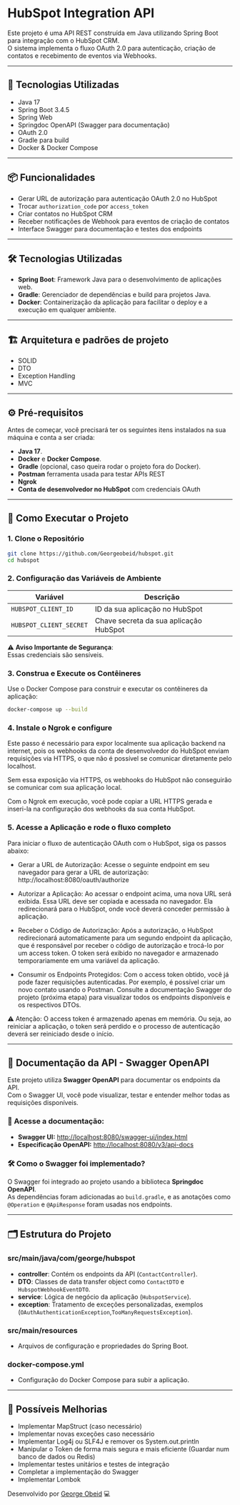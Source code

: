 # HubSpot Integration API

Este projeto é uma API REST construída em Java utilizando Spring Boot para integração com o HubSpot CRM.  
O sistema implementa o fluxo OAuth 2.0 para autenticação, criação de contatos e recebimento de eventos via Webhooks.

---

## 🚀 Tecnologias Utilizadas

- Java 17
- Spring Boot 3.4.5
- Spring Web
- Springdoc OpenAPI (Swagger para documentação)
- OAuth 2.0
- Gradle para build
- Docker & Docker Compose

---

## 📦 Funcionalidades

- Gerar URL de autorização para autenticação OAuth 2.0 no HubSpot
- Trocar `authorization_code` por `access_token`
- Criar contatos no HubSpot CRM
- Receber notificações de Webhook para eventos de criação de contatos
- Interface Swagger para documentação e testes dos endpoints

---

## 🛠️ Tecnologias Utilizadas

- **Spring Boot**: Framework Java para o desenvolvimento de aplicações web.
- **Gradle**: Gerenciador de dependências e build para projetos Java.
- **Docker**: Containerização da aplicação para facilitar o deploy e a execução em qualquer ambiente.

---

## 🏗️ Arquitetura e padrões de projeto

- SOLID
- DTO 
- Exception Handling
- MVC

---

## ⚙️ Pré-requisitos

Antes de começar, você precisará ter os seguintes itens instalados na sua máquina e conta a ser criada:

- **Java 17**.
- **Docker** e **Docker Compose**.
- **Gradle** (opcional, caso queira rodar o projeto fora do Docker).
- **Postman** ferramenta usada para testar APIs REST
- **Ngrok**
- **Conta de desenvolvedor no HubSpot** com credenciais OAuth
---

## 📄 Como Executar o Projeto

### 1. Clone o Repositório

```bash
git clone https://github.com/Georgeobeid/hubspot.git
cd hubspot
```

### 2. Configuração das Variáveis de Ambiente

| Variável                | Descrição                                                                                   |
|-------------------------|---------------------------------------------------------------------------------------------|
| `HUBSPOT_CLIENT_ID`     | ID da sua aplicação no HubSpot                                                              |
| `HUBSPOT_CLIENT_SECRET` | Chave secreta da sua aplicação HubSpot                                                      |

⚠️ **Aviso Importante de Segurança**:  
Essas credenciais são sensíveis.


### 3. Construa e Execute os Contêineres

Use o Docker Compose para construir e executar os contêineres da aplicação:

```bash
docker-compose up --build
```
### 4. Instale o Ngrok e configure

Este passo é necessário para expor localmente sua aplicação backend na internet, pois os webhooks da conta de desenvolvedor do HubSpot enviam requisições via HTTPS, o que não é possível se comunicar diretamente pelo localhost.

Sem essa exposição via HTTPS, os webhooks do HubSpot não conseguirão se comunicar com sua aplicação local.

Com o Ngrok em execução, você pode copiar a URL HTTPS gerada e inseri-la na configuração dos webhooks da sua conta HubSpot.


### 5. Acesse a Aplicação e rode o fluxo completo

Para iniciar o fluxo de autenticação OAuth com o HubSpot, siga os passos abaixo:

- Gerar a URL de Autorização:
Acesse o seguinte endpoint em seu navegador para gerar a URL de autorização:
http://localhost:8080/oauth/authorize

- Autorizar a Aplicação:
Ao acessar o endpoint acima, uma nova URL será exibida. Essa URL deve ser copiada e acessada no navegador. Ela redirecionará para o HubSpot, onde você deverá conceder permissão à aplicação.

- Receber o Código de Autorização:
Após a autorização, o HubSpot redirecionará automaticamente para um segundo endpoint da aplicação, que é responsável por receber o código de autorização e trocá-lo por um access token. O token será exibido no navegador e armazenado temporariamente em uma variável da aplicação.

- Consumir os Endpoints Protegidos:
Com o access token obtido, você já pode fazer requisições autenticadas. Por exemplo, é possível criar um novo contato usando o Postman.
Consulte a documentação Swagger do projeto (próxima etapa) para visualizar todos os endpoints disponíveis e os respectivos DTOs.

⚠️ Atenção: O access token é armazenado apenas em memória. Ou seja, ao reiniciar a aplicação, o token será perdido e o processo de autenticação deverá ser reiniciado desde o início.


---

## 📑 Documentação da API - Swagger OpenAPI

Este projeto utiliza **Swagger OpenAPI** para documentar os endpoints da API.  
Com o Swagger UI, você pode visualizar, testar e entender melhor todas as requisições disponíveis.

### 🔗 Acesse a documentação:
- **Swagger UI:** [http://localhost:8080/swagger-ui/index.html](http://localhost:8080/swagger-ui/index.html)
- **Especificação OpenAPI:** [http://localhost:8080/v3/api-docs](http://localhost:8080/v3/api-docs)

### 🛠 Como o Swagger foi implementado?
O Swagger foi integrado ao projeto usando a biblioteca **Springdoc OpenAPI**.  
As dependências foram adicionadas ao `build.gradle`, e as anotações como `@Operation` e `@ApiResponse` foram usadas nos endpoints.

---

## 🗂️ Estrutura do Projeto

### src/main/java/com/george/hubspot

- **controller**: Contém os endpoints da API (`ContactController`).
- **DTO**: Classes de data transfer object como `ContactDTO` e `HubspotWebhookEventDTO`.
- **service**: Lógica de negócio da aplicação (`HubspotService`).
- **exception**: Tratamento de exceções personalizadas, exemplos (`OAuthAuthenticationException`,`TooManyRequestsException`).

### src/main/resources

- Arquivos de configuração e propriedades do Spring Boot.

### docker-compose.yml

- Configuração do Docker Compose para subir a aplicação.

---

## 🚀 Possíveis Melhorias
- Implementar MapStruct (caso necessário)
- Implementar novas exceções caso necessário
- Implementar Log4j ou SLF4J e remover os System.out.println
- Manipular o Token de forma mais segura e mais eficiente (Guardar num banco de dados ou Redis)
- Implementar testes unitários e testes de integração
- Completar a implementação do Swagger
- Implementar Lombok

Desenvolvido por [George Obeid](https://github.com/Georgeobeid) 💻